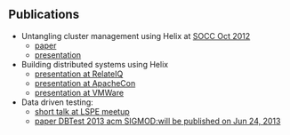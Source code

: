 <!---
Licensed to the Apache Software Foundation (ASF) under one
or more contributor license agreements.  See the NOTICE file
distributed with this work for additional information
regarding copyright ownership.  The ASF licenses this file
to you under the Apache License, Version 2.0 (the
"License"); you may not use this file except in compliance
with the License.  You may obtain a copy of the License at

  http://www.apache.org/licenses/LICENSE-2.0

Unless required by applicable law or agreed to in writing,
software distributed under the License is distributed on an
"AS IS" BASIS, WITHOUT WARRANTIES OR CONDITIONS OF ANY
KIND, either express or implied.  See the License for the
specific language governing permissions and limitations
under the License.
-->

<head>
  <title>Publications</title>
</head>


Publications
-------------

* Untangling cluster management using Helix at [SOCC Oct 2012](http://www.socc2012.org/home/program)
    - [paper](https://915bbc94-a-62cb3a1a-s-sites.googlegroups.com/site/acm2012socc/helix_onecol.pdf)
    - [presentation](https://www.slideshare.net/KishoreGopalakrishna/helix-socc-v10final)
* Building distributed systems using Helix
    - [presentation at RelateIQ](https://www.slideshare.net/KishoreGopalakrishna/helix-talk)
    - [presentation at ApacheCon](https://www.slideshare.net/KishoreGopalakrishna/apache-con-buildingddsusinghelix)
    - [presentation at VMWare](https://www.slideshare.net/KishoreGopalakrishna/apache-helix-presentation-at-vmware)
* Data driven testing:
    - [short talk at LSPE meetup](https://www.slideshare.net/KishoreGopalakrishna/data-driven-testing)
    - [paper DBTest 2013 acm SIGMOD:will be published on Jun 24, 2013](https://dbtest2013.soe.ucsc.edu/Program.htm)
